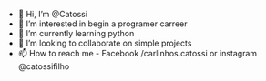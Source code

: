 - 👋 Hi, I’m @Catossi
- 👀 I’m interested in begin a programer carreer
- 🌱 I’m currently learning python
- 💞️ I’m looking to collaborate on simple projects
- 📫 How to reach me - Facebook /carlinhos.catossi or instagram @catossifilho 

<!---
Catossi/Catossi is a ✨ special ✨ repository because its `README.md` (this file) appears on your GitHub profile.
You can click the Preview link to take a look at your changes.
--->
